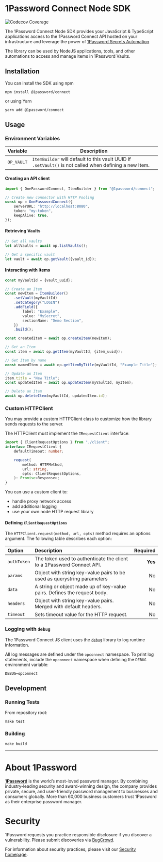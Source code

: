 # 1Password Connect Node SDK

[![Codecov Coverage](https://img.shields.io/codecov/c/github/1Password/connect-sdk-js/coverage-report.svg?style=flat-square)](https://codecov.io/gh/1Password/connect-sdk-js/)

The 1Password Connect Node SDK provides your JavaScript & TypeScript applications access to the 1Password Connect API hosted on your infrastructure and leverage the power of [1Password Secrets Automation](https://1password.com/secrets)

The library can be used by NodeJS applications, tools, and other automations to access and manage items in 1Password Vaults.

## Installation

You can install the SDK using npm

```
npm install @1password/connect
```

or using Yarn
```
yarn add @1password/connect
```

## Usage

### Environment Variables

| Variable   | Description                                                                                            |
| :--------- | ------------------------------------------------------------------------------------------------------ |
| `OP_VAULT` | `ItemBuilder` will default to this vault UUID if `.setVault()` is not called when defining a new Item. |

#### Creating an API client

```typescript
import { OnePasswordConnect, ItemBuilder } from "@1password/connect";

// Create new connector with HTTP Pooling
const op = OnePasswordConnect({
	serverURL: "http://localhost:8080",
	token: "my-token",
	keepAlive: true,
});
```

#### Retrieving Vaults

```typescript
// Get all vaults
let allVaults = await op.listVaults();

// Get a specific vault
let vault = await op.getVault({vault_id});
```

#### Interacting with Items

```typescript
const myVaultId = {vault_uuid};

// Create an Item
const newItem = ItemBuilder()
	.setVault(myVaultId)
    .setCategory("LOGIN")
	.addField({
		label: "Example",
		value: "MySecret",
		sectionName: "Demo Section",
	})
	.build();

const createdItem = await op.createItem(newItem);

// Get an Item
const item = await op.getItem(myVaultId, {item_uuid});

// Get Item by name
const namedItem = await op.getItemByTitle(myVaultId, "Example Title");

// Update an Item
item.title = "New Title";
const updatedItem = await op.updateItem(myVaultId, myItem);

// Delete an Item
await op.deleteItem(myVaultId, updatedItem.id);
```

### Custom HTTPClient

You may provide a custom HTTPClient class to customize how the library sends requests to the server.

The HTTPClient must implement the `IRequestClient` interface:

```typescript
import { ClientRequestOptions } from "./client";
interface IRequestClient {
	defaultTimeout: number;

	request(
		method: HTTPMethod,
		url: string,
		opts: ClientRequestOptions,
	): Promise<Response>;
}
```

You can use a custom client to:

-   handle proxy network access
-   add additional logging
-   use your own node HTTP request library

#### Defining `ClientRequestOptions`

The `HTTPClient.request(method, url, opts)` method requires an options argument. The following table describes each option:

| Option      | Description                                                              | Required |
| :---------- | :----------------------------------------------------------------------- | -------: |
| `authToken` | The token used to authenticate the client to a 1Password Connect API.    |  **Yes** |
| `params`    | Object with string key-value pairs to be used as querystring parameters  |       No |
| `data`      | A string or object made up of key-value pairs. Defines the request body. |       No |
| `headers`   | Object with string key-value pairs. Merged with default headers.         |       No |
| `timeout`   | Sets timeout value for the HTTP request.                                 |       No |

### Logging with `debug`

The 1Password Connect JS client uses the [`debug`](https://www.npmjs.com/package/debug) library to log runtime information.

All log messages are defined under the `opconnect` namespace. To print log statements, include the `opconnect` namespace when defining the `DEBUG` environment variable:

```
DEBUG=opconnect
```

## Development

### Running Tests

From repository root:

```shell script
make test
```

### Building

```shell script
make build
```

---

# About 1Password

**[1Password](https://1password.com/)** is the world’s most-loved password manager. By combining industry-leading security and award-winning design, the company provides private, secure, and user-friendly password management to businesses and consumers globally. More than 60,000 business customers trust 1Password as their enterprise password manager.

# Security

1Password requests you practice responsible disclosure if you discover a vulnerability. Please submit discoveries via [BugCrowd](https://bugcrowd.com/agilebits).

For information about security practices, please visit our [Security homepage](https://1password.com/security/).
